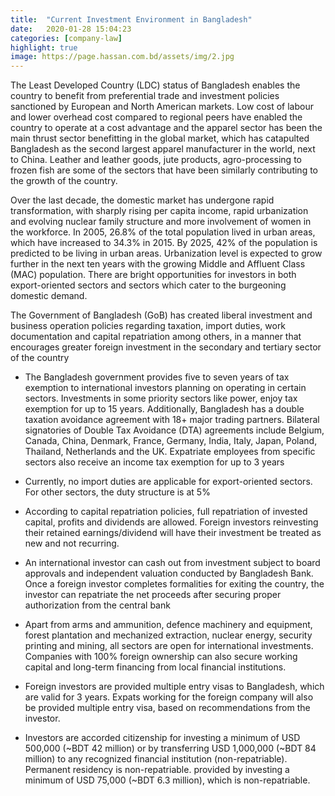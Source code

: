 ```yaml
---
title:  "Current Investment Environment in Bangladesh"
date:   2020-01-28 15:04:23
categories: [company-law]
highlight: true
image: https://page.hassan.com.bd/assets/img/2.jpg
---
```


The Least Developed Country (LDC) status of
Bangladesh enables the country to benefit from
preferential trade and investment policies
sanctioned by European and North American
markets. Low cost of labour and lower overhead
cost compared to regional peers have enabled
the country to operate at a cost advantage and
the apparel sector has been the main thrust
sector benefitting in the global market, which has 
catapulted Bangladesh as the second largest
apparel manufacturer in the world, next to China.
Leather and leather goods, jute products,
agro-processing to frozen fish are some of the
sectors that have been similarly contributing to the growth of the country. 

Over the last decade, the domestic market has
undergone rapid transformation, with sharply
rising per capita income, rapid urbanization and
evolving nuclear family structure and more
involvement of women in the workforce. In
2005, 26.8% of the total population lived in
urban areas, which have increased to 34.3% in 2015. By 2025, 42% of the population is
predicted to be living in urban areas.
Urbanization level is expected to grow further in
the next ten years with the growing Middle and
Affluent Class (MAC) population. There are
bright opportunities for investors in both
export-oriented sectors and sectors which cater to the burgeoning domestic demand.

The Government of Bangladesh (GoB) has created liberal investment and business
operation policies regarding taxation, import duties, work documentation and
capital repatriation among others, in a manner that encourages greater foreign
investment in the secondary and tertiary sector of the country

- The Bangladesh government provides five to seven years of tax exemption to
international investors planning on operating in certain sectors. Investments in
some priority sectors like power, enjoy tax exemption for up to 15 years.
Additionally, Bangladesh has a double taxation avoidance agreement with 18+
major trading partners. Bilateral signatories of Double Tax Avoidance (DTA)
agreements include Belgium, Canada, China, Denmark, France, Germany, India,
Italy, Japan, Poland, Thailand, Netherlands and the UK. Expatriate employees from
specific sectors also receive an income tax exemption for up to 3 years

- Currently, no import duties are applicable for export-oriented sectors. For other
sectors, the duty structure is at 5%

- According to capital repatriation policies, full repatriation of invested capital,
profits and dividends are allowed. Foreign investors reinvesting their retained
earnings/dividend will have their investment be treated as new and not recurring. 

- An international investor can cash out from investment subject to board approvals
and independent valuation conducted by Bangladesh Bank. Once a foreign investor
completes formalities for exiting the country, the investor can repatriate the net
proceeds after securing proper authorization from the central bank

- Apart from arms and ammunition, defence machinery and equipment, forest
plantation and mechanized extraction, nuclear energy, security printing and
mining, all sectors are open for international investments. Companies with 100%
foreign ownership can also secure working capital and long-term financing from
local financial institutions. 

- Foreign investors are provided multiple entry visas to Bangladesh, which are
valid for 3 years. Expats working for the foreign company will also be provided
multiple entry visa, based on recommendations from the investor.

- Investors are accorded citizenship for investing a minimum of USD 500,000
(~BDT 42 million) or by transferring USD 1,000,000 (~BDT 84 million) to any
recognized financial institution (non-repatriable). Permanent residency is non-repatriable.
provided by investing a minimum of USD 75,000 (~BDT 6.3 million), which is non-repatriable.
